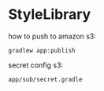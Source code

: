# StyleLibrary

how to push to amazon s3:

`gradlew app:publish`

secret config s3:

`app/sub/secret.gradle`
